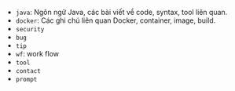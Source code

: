 - `java`: Ngôn ngữ Java, các bài viết về code, syntax, tool liên quan.
- `docker`: Các ghi chú liên quan Docker, container, image, build.
- `security`
- `bug`
- `tip`
- `wf`: work flow
- `tool`
- `contact`
- `prompt`
